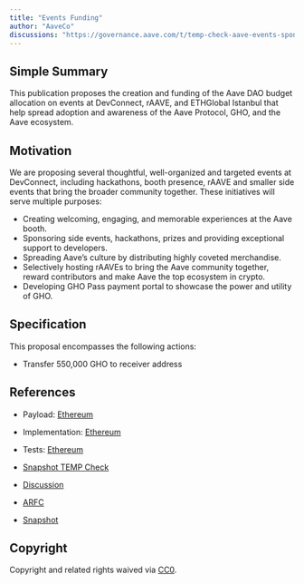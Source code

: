 ```yaml
---
title: "Events Funding"
author: "AaveCo"
discussions: "https://governance.aave.com/t/temp-check-aave-events-sponsorship-budget/14953"
---
```


## Simple Summary

This publication proposes the creation and funding of the Aave DAO budget allocation on events at DevConnect, rAAVE, and ETHGlobal Istanbul that help spread adoption and awareness of the Aave Protocol, GHO, and the Aave ecosystem.

## Motivation

We are proposing several thoughtful, well-organized and targeted events at DevConnect, including hackathons, booth presence, rAAVE and smaller side events that bring the broader community together. These initiatives will serve multiple purposes:

- Creating welcoming, engaging, and memorable experiences at the Aave booth.
- Sponsoring side events, hackathons, prizes and providing exceptional support to developers.
- Spreading Aave’s culture by distributing highly coveted merchandise.
- Selectively hosting rAAVEs to bring the Aave community together, reward contributors and make Aave the top ecosystem in crypto.
- Developing GHO Pass payment portal to showcase the power and utility of GHO.

## Specification

This proposal encompasses the following actions:

- Transfer 550,000 GHO to receiver address

## References

- Payload: [Ethereum](https://etherscan.io/address/0xfa9aF30481942a31E6AE47f199C6c2a3978b5c33#code)
- Implementation: [Ethereum](https://github.com/bgd-labs/aave-proposals/blob/b610d5804611e09d75a294e7293b0bf45cb56443/src/20231010_AaveV3_Eth_EventsAip/AaveV3_Ethereum_EventsAip_20231010.sol)
- Tests: [Ethereum](https://github.com/bgd-labs/aave-proposals/blob/b610d5804611e09d75a294e7293b0bf45cb56443/src/20231010_AaveV3_Eth_EventsAip/AaveV3_Ethereum_EventsAip_20231010.t.sol)
- [Snapshot TEMP Check](https://snapshot.org/#/aave.eth/proposal/0xdcb072d9782c5160d824ee37919c1be35024bd5aec579a86fdfc024f60213ca1)
- [Discussion](https://governance.aave.com/t/temp-check-aave-events-sponsorship-budget/14953)

- [ARFC](https://governance.aave.com/t/arfc-aave-events-sponsorship-budget/15075)

- [Snapshot](https://snapshot.org/#/aave.eth/proposal/0xe499373c896cdbc50c133519544a933ce1dc6486526ed7d834a85a847859e976)

## Copyright

Copyright and related rights waived via [CC0](https://creativecommons.org/publicdomain/zero/1.0/).
